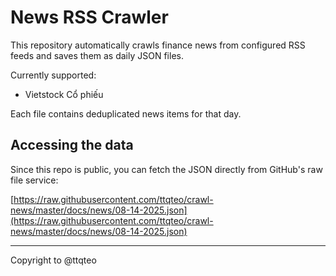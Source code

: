 # News RSS Crawler

This repository automatically crawls finance news from configured RSS feeds and saves them as daily JSON files.

Currently supported:
- Vietstock Cổ phiếu
  
Each file contains deduplicated news items for that day.

## Accessing the data

Since this repo is public, you can fetch the JSON directly from GitHub's raw file service:

[https://raw.githubusercontent.com/ttqteo/crawl-news/master/docs/news/08-14-2025.json](https://raw.githubusercontent.com/ttqteo/crawl-news/master/docs/news/08-14-2025.json)

---

Copyright to @ttqteo

